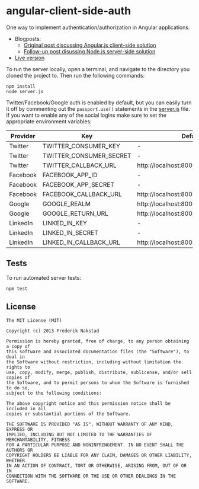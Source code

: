 angular-client-side-auth
========================

One way to implement authentication/authorization in Angular applications.

* Blogposts: 
  * [Original post discussing Angular.js client-side solution](http://www.frederiknakstad.com/authentication-in-single-page-applications-with-angular-js/)
  * [Follow-up post disussing Node.js server-side solution](http://www.frederiknakstad.com/blog/2013/08/04/authentication-in-single-page-applications-with-angular.js-part-2/)
* [Live version](http://angular-client-side-auth.herokuapp.com/)

To run the server locally, open a terminal, and navigate to the directory you cloned the project to. Then run the following commands:

```
npm install
node server.js
```

Twitter/Facebook/Google auth is enabled by default, but you can easily turn it off  by commenting out the `passport.use()` statements in the [server.js](server.js) file.
If you want to enable any of the social logins make sure to set the appropriate environment variables:

| Provider | Key | Default value |
| ---------| ----| --------------|
| Twitter  | TWITTER_CONSUMER_KEY    | - |
| Twitter  | TWITTER_CONSUMER_SECRET | - |
| Twitter  | TWITTER_CALLBACK_URL    | http://localhost:8000/auth/twitter/callback |
| Facebook | FACEBOOK_APP_ID         | -  |
| Facebook | FACEBOOK_APP_SECRET     | -  |
| Facebook | FACEBOOK_CALLBACK_URL   | http://localhost:8000/auth/facebook/callback  |
| Google   | GOOGLE_REALM            | http://localhost:8000  |
| Google   | GOOGLE_RETURN_URL       | http://localhost:8000/auth/google/return |
| LinkedIn | LINKED_IN_KEY           | -  |
| LinkedIn | LINKED_IN_SECRET        | -  |
| LinkedIn |LINKED_IN_CALLBACK_URL   | http://localhost:8000/auth/linkedin/callback |

## Tests
To run automated server tests:
```
npm test
```

## License
```
The MIT License (MIT)

Copyright (c) 2013 Frederik Nakstad

Permission is hereby granted, free of charge, to any person obtaining a copy of
this software and associated documentation files (the "Software"), to deal in
the Software without restriction, including without limitation the rights to
use, copy, modify, merge, publish, distribute, sublicense, and/or sell copies of
the Software, and to permit persons to whom the Software is furnished to do so,
subject to the following conditions:

The above copyright notice and this permission notice shall be included in all
copies or substantial portions of the Software.

THE SOFTWARE IS PROVIDED "AS IS", WITHOUT WARRANTY OF ANY KIND, EXPRESS OR
IMPLIED, INCLUDING BUT NOT LIMITED TO THE WARRANTIES OF MERCHANTABILITY, FITNESS
FOR A PARTICULAR PURPOSE AND NONINFRINGEMENT. IN NO EVENT SHALL THE AUTHORS OR
COPYRIGHT HOLDERS BE LIABLE FOR ANY CLAIM, DAMAGES OR OTHER LIABILITY, WHETHER
IN AN ACTION OF CONTRACT, TORT OR OTHERWISE, ARISING FROM, OUT OF OR IN
CONNECTION WITH THE SOFTWARE OR THE USE OR OTHER DEALINGS IN THE SOFTWARE.
```
